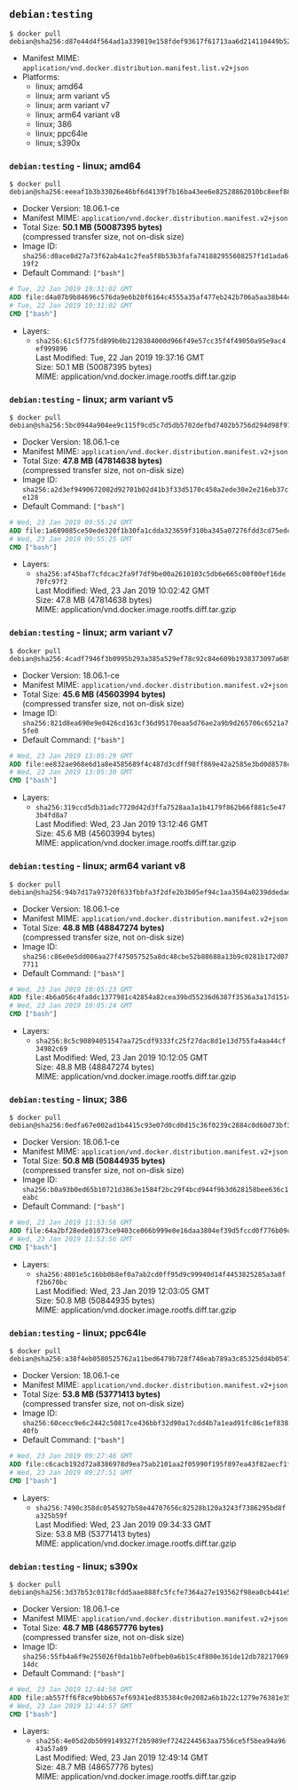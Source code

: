 ## `debian:testing`

```console
$ docker pull debian@sha256:d87e44d4f564ad1a339019e158fdef93617f61713aa6d214110449b52696b797
```

-	Manifest MIME: `application/vnd.docker.distribution.manifest.list.v2+json`
-	Platforms:
	-	linux; amd64
	-	linux; arm variant v5
	-	linux; arm variant v7
	-	linux; arm64 variant v8
	-	linux; 386
	-	linux; ppc64le
	-	linux; s390x

### `debian:testing` - linux; amd64

```console
$ docker pull debian@sha256:eeeaf1b3b33026e46bf6d4139f7b16ba43ee6e82528862010bc8eef883255855
```

-	Docker Version: 18.06.1-ce
-	Manifest MIME: `application/vnd.docker.distribution.manifest.v2+json`
-	Total Size: **50.1 MB (50087395 bytes)**  
	(compressed transfer size, not on-disk size)
-	Image ID: `sha256:d0ace8d27a73f62ab4a1c2fea5f8b53b3fafa741882955608257f1d1ada619f2`
-	Default Command: `["bash"]`

```dockerfile
# Tue, 22 Jan 2019 19:31:02 GMT
ADD file:d4a07b9b84696c576da9e6b20f6164c4555a35af477eb242b706a5aa38b44ce9 in / 
# Tue, 22 Jan 2019 19:31:02 GMT
CMD ["bash"]
```

-	Layers:
	-	`sha256:61c5f775fd899b0b2128384000d966f49e57cc35f4f49050a95e9ac4ef999896`  
		Last Modified: Tue, 22 Jan 2019 19:37:16 GMT  
		Size: 50.1 MB (50087395 bytes)  
		MIME: application/vnd.docker.image.rootfs.diff.tar.gzip

### `debian:testing` - linux; arm variant v5

```console
$ docker pull debian@sha256:5bc0944a904ee9c115f9cd5c7d5db5702defbd7402b5756d294d98f97334b235
```

-	Docker Version: 18.06.1-ce
-	Manifest MIME: `application/vnd.docker.distribution.manifest.v2+json`
-	Total Size: **47.8 MB (47814638 bytes)**  
	(compressed transfer size, not on-disk size)
-	Image ID: `sha256:a2d3ef9490672002d92701b02d41b3f33d5170c450a2ede30e2e216eb37ce128`
-	Default Command: `["bash"]`

```dockerfile
# Wed, 23 Jan 2019 09:55:24 GMT
ADD file:1a689085ce50ede320f1b30fa1cdda323659f310ba345a07276fdd3cd75edc8a in / 
# Wed, 23 Jan 2019 09:55:25 GMT
CMD ["bash"]
```

-	Layers:
	-	`sha256:af45baf7cfdcac2fa9f7df9be00a2610103c5db6e665c00f00ef16de70fc97f2`  
		Last Modified: Wed, 23 Jan 2019 10:02:42 GMT  
		Size: 47.8 MB (47814638 bytes)  
		MIME: application/vnd.docker.image.rootfs.diff.tar.gzip

### `debian:testing` - linux; arm variant v7

```console
$ docker pull debian@sha256:4cadf7946f3b0995b293a385a529ef78c92c84e609b1938373097a68952f7c99
```

-	Docker Version: 18.06.1-ce
-	Manifest MIME: `application/vnd.docker.distribution.manifest.v2+json`
-	Total Size: **45.6 MB (45603994 bytes)**  
	(compressed transfer size, not on-disk size)
-	Image ID: `sha256:821d8ea690e9e0426cd163cf36d95170eaa5d76ae2a9b9d265706c6521a75fe0`
-	Default Command: `["bash"]`

```dockerfile
# Wed, 23 Jan 2019 13:05:29 GMT
ADD file:ee832ae968e6d1a8e4585689f4c487d3cdff98ff869e42a2585e3bd0d8578cbe in / 
# Wed, 23 Jan 2019 13:05:30 GMT
CMD ["bash"]
```

-	Layers:
	-	`sha256:319ccd5db31adc7720d42d3ffa7528aa3a1b4179f862b66f881c5e473b4fd8a7`  
		Last Modified: Wed, 23 Jan 2019 13:12:46 GMT  
		Size: 45.6 MB (45603994 bytes)  
		MIME: application/vnd.docker.image.rootfs.diff.tar.gzip

### `debian:testing` - linux; arm64 variant v8

```console
$ docker pull debian@sha256:94b7d17a97320f633fbbfa3f2dfe2b3b05ef94c1aa3504a0239ddedad503a2e0
```

-	Docker Version: 18.06.1-ce
-	Manifest MIME: `application/vnd.docker.distribution.manifest.v2+json`
-	Total Size: **48.8 MB (48847274 bytes)**  
	(compressed transfer size, not on-disk size)
-	Image ID: `sha256:c86e0e5dd006aa27f475057525a8dc48cbe52b88688a13b9c0281b172d077711`
-	Default Command: `["bash"]`

```dockerfile
# Wed, 23 Jan 2019 10:05:23 GMT
ADD file:4b6a056c4fa8dc1377981c42854a82cea39bd55236d6387f3536a3a17d1514a0 in / 
# Wed, 23 Jan 2019 10:05:24 GMT
CMD ["bash"]
```

-	Layers:
	-	`sha256:8c5c90894051547aa725cdf9333fc25f27dac8d1e13d755fa4aa44cf34982c69`  
		Last Modified: Wed, 23 Jan 2019 10:12:05 GMT  
		Size: 48.8 MB (48847274 bytes)  
		MIME: application/vnd.docker.image.rootfs.diff.tar.gzip

### `debian:testing` - linux; 386

```console
$ docker pull debian@sha256:0edfa67e002ad1b4415c93e07d0cd0d15c36f0239c2884c0d60d73bf310f4b8f
```

-	Docker Version: 18.06.1-ce
-	Manifest MIME: `application/vnd.docker.distribution.manifest.v2+json`
-	Total Size: **50.8 MB (50844935 bytes)**  
	(compressed transfer size, not on-disk size)
-	Image ID: `sha256:b0a93b0ed65b10721d3863e1584f2bc29f4bcd944f9b3d628158bee636c1eabc`
-	Default Command: `["bash"]`

```dockerfile
# Wed, 23 Jan 2019 11:53:56 GMT
ADD file:64a2bf28ede01073ce9403ce066b999e0e16daa3804ef39d5fccd0f776b09ce5 in / 
# Wed, 23 Jan 2019 11:53:56 GMT
CMD ["bash"]
```

-	Layers:
	-	`sha256:4801e5c16bb0b8ef0a7ab2cd0ff95d9c99940d14f4453825285a3a8ff2b670bc`  
		Last Modified: Wed, 23 Jan 2019 12:03:05 GMT  
		Size: 50.8 MB (50844935 bytes)  
		MIME: application/vnd.docker.image.rootfs.diff.tar.gzip

### `debian:testing` - linux; ppc64le

```console
$ docker pull debian@sha256:a38f4eb0580525762a11bed6479b728f740eab789a3c85325dd4b054707cbd8c
```

-	Docker Version: 18.06.1-ce
-	Manifest MIME: `application/vnd.docker.distribution.manifest.v2+json`
-	Total Size: **53.8 MB (53771413 bytes)**  
	(compressed transfer size, not on-disk size)
-	Image ID: `sha256:60cecc9e6c2442c50817ce436bbf32d90a17cdd4b7a1ead91fc86c1ef83840fb`
-	Default Command: `["bash"]`

```dockerfile
# Wed, 23 Jan 2019 09:27:46 GMT
ADD file:c6cacb192d72a8386978d9ea75ab2101aa2f05990f195f897ea43f82aecf1fb7 in / 
# Wed, 23 Jan 2019 09:27:51 GMT
CMD ["bash"]
```

-	Layers:
	-	`sha256:7490c358dc0545927b58e44707656c82528b120a3243f7386295bd8fa325b59f`  
		Last Modified: Wed, 23 Jan 2019 09:34:33 GMT  
		Size: 53.8 MB (53771413 bytes)  
		MIME: application/vnd.docker.image.rootfs.diff.tar.gzip

### `debian:testing` - linux; s390x

```console
$ docker pull debian@sha256:3d37b53c0178cfdd5aae888fc5fcfe7364a27e193562f98ea0cb441e50c43bf8
```

-	Docker Version: 18.06.1-ce
-	Manifest MIME: `application/vnd.docker.distribution.manifest.v2+json`
-	Total Size: **48.7 MB (48657776 bytes)**  
	(compressed transfer size, not on-disk size)
-	Image ID: `sha256:55fb4a6f9e255026f0da1bb7e0fbeb0a6b15c4f800e361de12db7821706914dc`
-	Default Command: `["bash"]`

```dockerfile
# Wed, 23 Jan 2019 12:44:56 GMT
ADD file:ab557ff6f8ce9bbb657ef69341ed835384c0e2082a6b1b22c1279e76381e3557 in / 
# Wed, 23 Jan 2019 12:44:57 GMT
CMD ["bash"]
```

-	Layers:
	-	`sha256:4e05d2db5099149327f2b5989ef7242244563aa7556ce5f5bea94a9643a57a89`  
		Last Modified: Wed, 23 Jan 2019 12:49:14 GMT  
		Size: 48.7 MB (48657776 bytes)  
		MIME: application/vnd.docker.image.rootfs.diff.tar.gzip
